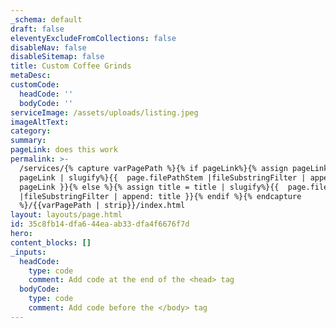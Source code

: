 ```yaml
---
_schema: default
draft: false
eleventyExcludeFromCollections: false
disableNav: false
disableSitemap: false
title: Custom Coffee Grinds
metaDesc:
customCode:
  headCode: ''
  bodyCode: ''
serviceImage: /assets/uploads/listing.jpeg
imageAltText:
category:
summary:
pageLink: does this work
permalink: >-
  /services/{% capture varPagePath %}{% if pageLink%}{% assign pageLink =
  pageLink | slugify%}{{  page.filePathStem |fileSubstringFilter | append:
  pageLink }}{% else %}{% assign title = title | slugify%}{{  page.filePathStem
  |fileSubstringFilter | append: title }}{% endif %}{% endcapture
  %}/{{varPagePath | strip}}/index.html
layout: layouts/page.html
id: 35c8fb14-dfa6-44ea-ab33-dfa4f6676f7d
hero:
content_blocks: []
_inputs:
  headCode:
    type: code
    comment: Add code at the end of the <head> tag
  bodyCode:
    type: code
    comment: Add code before the </body> tag
---
```

